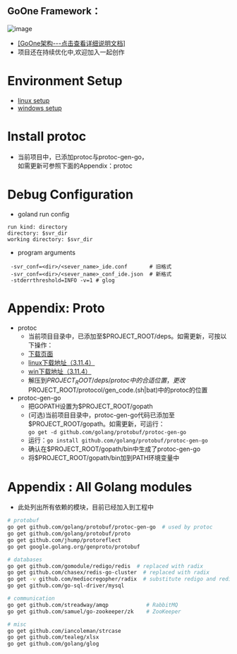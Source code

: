 
## GoOne Framework：
![image](https://user-images.githubusercontent.com/27808711/126938946-797aa10a-d552-444b-ab66-1ea62d760b60.png)

* [[GoOne架构---点击查看详细说明文档]](/doc/G1服务器技术架构文档.docx)
* 项目还在持续优化中,欢迎加入一起创作

# Environment Setup
* [linux setup](setup_linux.md)
* [windows setup](setup_win.md)

# Install protoc
* 当前项目中，已添加protoc与protoc-gen-go，<br />
  如需更新可参照下面的Appendix：protoc


# Debug Configuration

* goland run config
```
run kind: directory
directory: $svr_dir
working directory: $svr_dir
```
  
* program arguments
```
 -svr_conf=<dir>/<sever_name>_ide.conf       # 旧格式
 -svr_conf=<dir>/<sever_name>_conf_ide.json  # 新格式
 -stderrthreshold=INFO -v=1 # glog
 ```


# Appendix: Proto
* protoc
  * 当前项目目录中，已添加至$PROJECT_ROOT/deps。如需更新，可按以下操作：
  * [下载页面](https://github.com/protocolbuffers/protobuf/releases)
  * [linux下载地址（3.11.4）](https://github.com/protocolbuffers/protobuf/releases/download/v3.11.4/protoc-3.11.4-linux-x86_64.zip)
  * [win下载地址（3.11.4）](https://github.com/protocolbuffers/protobuf/releases/download/v3.11.4/protoc-3.11.4-win64.zip)
  * 解压到$PROJECT_ROOT/deps/protoc中的合适位置，更改$PROJECT_ROOT/protocol/gen_code.(sh|bat)中的protoc的位置
* protoc-gen-go
  * 把GOPATH设置为$PROJECT_ROOT/gopath
  * (可选)当前项目目录中，protoc-gen-go代码已添加至$PROJECT_ROOT/gopath。如需更新，可运行：<br />
    ```go get -d github.com/golang/protobuf/protoc-gen-go```
  * 运行：```go install github.com/golang/protobuf/protoc-gen-go```
  * 确认在$PROJECT_ROOT/gopath/bin中生成了protoc-gen-go
  * 将$PROJECT_ROOT/gopath/bin加到PATH环境变量中

# Appendix : All Golang modules
* 此处列出所有依赖的模块，目前已经加入到工程中

```sh
# protobuf
go get github.com/golang/protobuf/protoc-gen-go  # used by protoc
go get github.com/golang/protobuf/proto
go get github.com/jhump/protoreflect
go get google.golang.org/genproto/protobuf

# databases
go get github.com/gomodule/redigo/redis  # replaced with radix
go get github.com/chasex/redis-go-cluster  # replaced with radix
go get -v github.com/mediocregopher/radix  # substitute redigo and redis-go-cluster
go get github.com/go-sql-driver/mysql

# communication
go get github.com/streadway/amqp            # RabbitMQ
go get github.com/samuel/go-zookeeper/zk    # ZooKeeper

# misc
go get github.com/iancoleman/strcase
go get github.com/tealeg/xlsx
go get github.com/golang/glog


```

